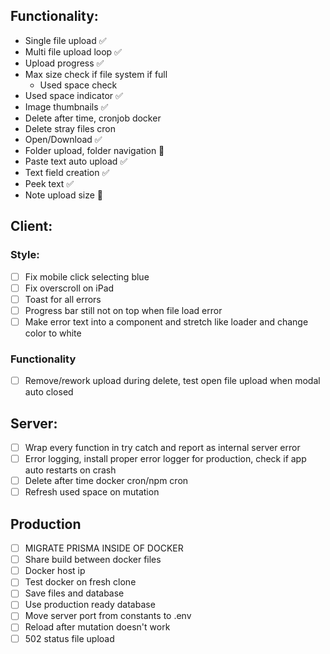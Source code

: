 ## Functionality:

- Single file upload ✅
- Multi file upload loop ✅
- Upload progress ✅
- Max size check if file system if full
  - Used space check
- Used space indicator ✅
- Image thumbnails ✅
- Delete after time, cronjob docker
- Delete stray files cron
- Open/Download ✅
- Folder upload, folder navigation 🤔
- Paste text auto upload ✅
- Text field creation ✅
- Peek text ✅
- Note upload size 🤔

## Client:

### Style:

- [ ] Fix mobile click selecting blue
- [ ] Fix overscroll on iPad
- [ ] Toast for all errors
- [ ] Progress bar still not on top when file load error
- [ ] Make error text into a component and stretch like loader and change color to white

### Functionality

- [ ] Remove/rework upload during delete, test open file upload when modal auto closed

## Server:

- [ ] Wrap every function in try catch and report as internal server error
- [ ] Error logging, install proper error logger for production, check if app auto restarts on crash
- [ ] Delete after time docker cron/npm cron
- [ ] Refresh used space on mutation

## Production

- [ ] MIGRATE PRISMA INSIDE OF DOCKER
- [ ] Share build between docker files
- [ ] Docker host ip
- [ ] Test docker on fresh clone
- [ ] Save files and database
- [ ] Use production ready database
- [ ] Move server port from constants to .env
- [ ] Reload after mutation doesn't work
- [ ] 502 status file upload
